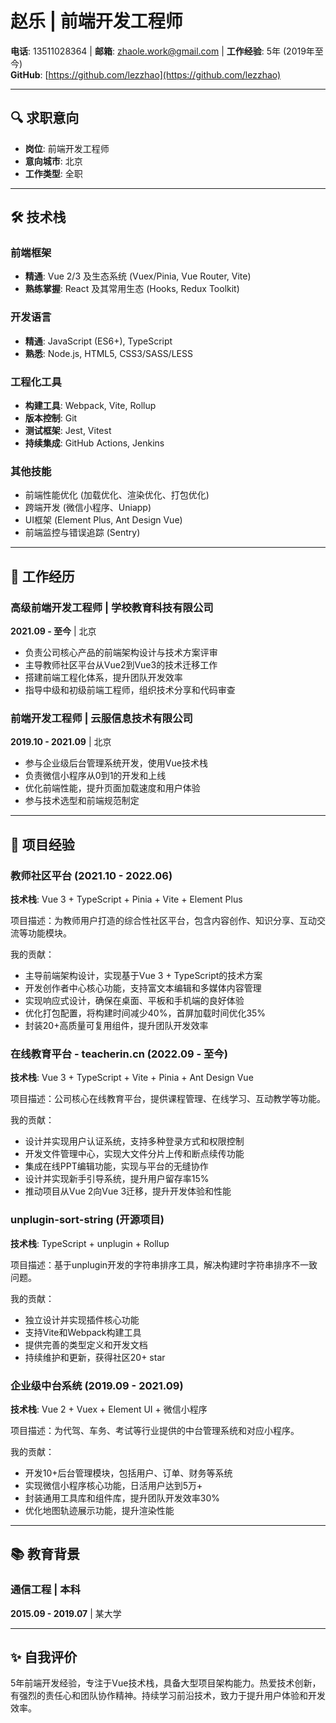 # 赵乐 | 前端开发工程师
**电话**: 13511028364 | **邮箱**: zhaole.work@gmail.com | **工作经验**: 5年 (2019年至今)  
**GitHub**: [https://github.com/lezzhao](https://github.com/lezzhao) 

---

## 🔍 求职意向
- **岗位**: 前端开发工程师
- **意向城市**: 北京
- **工作类型**: 全职

---

## 🛠 技术栈

### 前端框架
- **精通**: Vue 2/3 及生态系统 (Vuex/Pinia, Vue Router, Vite)
- **熟练掌握**: React 及其常用生态 (Hooks, Redux Toolkit)

### 开发语言
- **精通**: JavaScript (ES6+), TypeScript
- **熟悉**: Node.js, HTML5, CSS3/SASS/LESS

### 工程化工具
- **构建工具**: Webpack, Vite, Rollup
- **版本控制**: Git
- **测试框架**: Jest, Vitest
- **持续集成**: GitHub Actions, Jenkins

### 其他技能
- 前端性能优化 (加载优化、渲染优化、打包优化)
- 跨端开发 (微信小程序、Uniapp)
- UI框架 (Element Plus, Ant Design Vue)
- 前端监控与错误追踪 (Sentry)

---

## 💼 工作经历

### 高级前端开发工程师 | 学校教育科技有限公司
**2021.09 - 至今** | 北京

- 负责公司核心产品的前端架构设计与技术方案评审
- 主导教师社区平台从Vue2到Vue3的技术迁移工作
- 搭建前端工程化体系，提升团队开发效率
- 指导中级和初级前端工程师，组织技术分享和代码审查

### 前端开发工程师 | 云服信息技术有限公司
**2019.10 - 2021.09** | 北京

- 参与企业级后台管理系统开发，使用Vue技术栈
- 负责微信小程序从0到1的开发和上线
- 优化前端性能，提升页面加载速度和用户体验
- 参与技术选型和前端规范制定

---

## 🚀 项目经验

### 教师社区平台 (2021.10 - 2022.06)
**技术栈**: Vue 3 + TypeScript + Pinia + Vite + Element Plus

项目描述：为教师用户打造的综合性社区平台，包含内容创作、知识分享、互动交流等功能模块。

我的贡献：
- 主导前端架构设计，实现基于Vue 3 + TypeScript的技术方案
- 开发创作者中心核心功能，支持富文本编辑和多媒体内容管理
- 实现响应式设计，确保在桌面、平板和手机端的良好体验
- 优化打包配置，将构建时间减少40%，首屏加载时间优化35%
- 封装20+高质量可复用组件，提升团队开发效率

### 在线教育平台 - teacherin.cn (2022.09 - 至今)
**技术栈**: Vue 3 + TypeScript + Vite + Pinia + Ant Design Vue

项目描述：公司核心在线教育平台，提供课程管理、在线学习、互动教学等功能。

我的贡献：
- 设计并实现用户认证系统，支持多种登录方式和权限控制
- 开发文件管理中心，实现大文件分片上传和断点续传功能
- 集成在线PPT编辑功能，实现与平台的无缝协作
- 设计并实现新手引导系统，提升用户留存率15%
- 推动项目从Vue 2向Vue 3迁移，提升开发体验和性能

### unplugin-sort-string (开源项目)
**技术栈**: TypeScript + unplugin + Rollup

项目描述：基于unplugin开发的字符串排序工具，解决构建时字符串排序不一致问题。

我的贡献：
- 独立设计并实现插件核心功能
- 支持Vite和Webpack构建工具
- 提供完善的类型定义和开发文档
- 持续维护和更新，获得社区20+ star

### 企业级中台系统 (2019.09 - 2021.09)
**技术栈**: Vue 2 + Vuex + Element UI + 微信小程序

项目描述：为代驾、车务、考试等行业提供的中台管理系统和对应小程序。

我的贡献：
- 开发10+后台管理模块，包括用户、订单、财务等系统
- 实现微信小程序核心功能，日活用户达到5万+
- 封装通用工具库和组件库，提升团队开发效率30%
- 优化地图轨迹展示功能，提升渲染性能

---

## 📚 教育背景

### 通信工程 | 本科
**2015.09 - 2019.07** | 某大学

---

## ✨ 自我评价

5年前端开发经验，专注于Vue技术栈，具备大型项目架构能力。热爱技术创新，有强烈的责任心和团队协作精神。持续学习前沿技术，致力于提升用户体验和开发效率。
